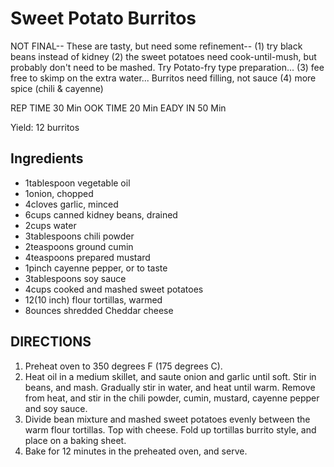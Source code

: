 # Sweet Potato Burritos

NOT FINAL--
These are tasty, but need some refinement--
 (1) try black beans instead of kidney
 (2) the sweet potatoes need cook-until-mush, but probably don't need to be mashed.  Try Potato-fry type preparation...
 (3) fee free to skimp on the extra water...  Burritos need filling, not sauce
 (4) more spice (chili & cayenne)

REP TIME  	30 Min
OOK TIME  	20 Min
EADY IN  	50 Min

Yield: 12 burritos

## Ingredients
- 1tablespoon vegetable oil
- 1onion, chopped
- 4cloves garlic, minced
- 6cups canned kidney beans, drained
- 2cups water
- 3tablespoons chili powder
- 2teaspoons ground cumin
- 4teaspoons prepared mustard
- 1pinch cayenne pepper, or to taste
- 3tablespoons soy sauce
- 4cups cooked and mashed sweet potatoes
- 12(10 inch) flour tortillas, warmed
- 8ounces shredded Cheddar cheese

## DIRECTIONS
1. Preheat oven to 350 degrees F (175 degrees C).
2. Heat oil in a medium skillet, and saute onion and garlic until soft. Stir in beans, and mash. Gradually stir in water, and heat until warm. Remove from heat, and stir in the chili powder, cumin, mustard, cayenne pepper and soy sauce.
3. Divide bean mixture and mashed sweet potatoes evenly between the warm flour tortillas. Top with cheese. Fold up tortillas burrito style, and place on a baking sheet.
4. Bake for 12 minutes in the preheated oven, and serve.
